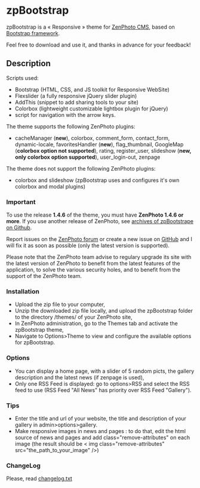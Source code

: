 zpBootstrap 
============

zpBootstrap is a « Responsive » theme for [ZenPhoto CMS](http://www.zenphoto.org), based on [Bootstrap framework](http://getbootstrap.com/).

Feel free to download and use it, and thanks in advance for your feedback!

Description
-----------

Scripts used:
- Bootstrap (HTML, CSS, and JS toolkit for Responsive WebSite)
- Flexslider (a fully responsive jQuery slider plugin)
- AddThis (snippet to add sharing tools to your site)
- Colorbox (lightweight customizable lightbox plugin for jQuery)
- script for navigation with the arrow keys.

The theme supports the following ZenPhoto plugins:

- cacheManager (**new**), colorbox, comment_form, contact_form, dynamic-locale, favoritesHandler (**new**), flag_thumbnail, GoogleMap (**colorbox option not supported**), rating, register_user, slideshow (**new, only colorbox option supported**), user_login-out, zenpage

The theme does not support the following ZenPhoto plugins:
- colorbox and slideshow (zpBootstrap uses and configures it's own colorbox and modal plugins)

### Important
To use the release **1.4.6** of the theme, you must have **ZenPhoto 1.4.6 or more**.
If you use another release of ZenPhoto, see [archives of zpBootstrape on Github](https://github.com/vincent3569/zpBootstrap/releases).

Report issues on the [ZenPhoto forum](http://www.zenphoto.org/support/) or create a new issue on [GitHub](https://github.com/vincent3569/zpBootstrap/issues) and I will fix it as soon as possible (only the latest version is supported).

Please note that the ZenPhoto team advise to regulary upgrade its site with the latest version of ZenPhoto to benefit from the latest features of the application, to solve the various security holes, and to benefit from the support of the ZenPhoto team.

### Installation
- Upload the zip file to your computer,
- Unzip the downloaded zip file locally, and upload the zpBootstrap folder to the directory /themes/ of your ZenPhoto site,
- In ZenPhoto administration, go to the Themes tab and activate the zpBootstrap theme,
- Navigate to Options>Theme to view and configure the available options for zpBootstrap.

### Options
- You can display a home page, with a slider of 5 random picts, the gallery description and the latest news (if zenpage is used),
- Only one RSS Feed is displayed: go to options>RSS and select the RSS feed to use (RSS Feed "All News" has priority over RSS Feed "Gallery").

### Tips
- Enter the title and url of your website, the title and description of your gallery in admin>options>gallery.
- Make responsive images in news and pages : to do that, edit the html source of news and pages and add class="remove-attributes" on each image (the result should be < img class="remove-attributes" src="the_path_to_your_image" />)

### ChangeLog
Please, read [changelog.txt](https://github.com/vincent3569/zpBootstrap/blob/master/changelog.txt)